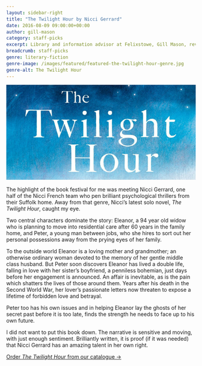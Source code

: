 ```yaml
---
layout: sidebar-right
title: "The Twilight Hour by Nicci Gerrard"
date: 2016-08-09 09:00:00+00:00
author: gill-mason
category: staff-picks
excerpt: Library and information advisor at Felixstowe, Gill Mason, reviews Nicci Gerrard's novel about a woman with a dark past.
breadcrumb: staff-picks
genre: literary-fiction
genre-image: /images/featured/featured-the-twilight-hour-genre.jpg
genre-alt: The Twilight Hour
---
```


![The Twilight Hour by Nicci Gerrard](/images/featured/featured-the-twilight-hour.jpg)

The highlight of the book festival for me was meeting Nicci Gerrard, one half of the Nicci French team who pen brilliant psychological thrillers from their Suffolk home. Away from that genre, Nicci’s latest solo novel, <cite>The Twilight Hour</cite>, caught my eye.

Two central characters dominate the story: Eleanor, a 94 year old widow who is planning to move into residential care after 60 years in the family home, and Peter, a young man between jobs, who she hires to sort out her personal possessions away from the prying eyes of her family.

To the outside world Eleanor is a loving mother and grandmother; an otherwise ordinary woman devoted to the memory of her gentle middle class husband. But Peter soon discovers Eleanor has lived a double life, falling in love with her sister’s boyfriend, a penniless bohemian, just days before her engagement is announced. An affair is inevitable, as is the pain which shatters the lives of those around them. Years after his death in the Second World War, her lover’s passionate letters now threaten to expose a lifetime of forbidden love and betrayal.

Peter too has his own issues and in helping Eleanor lay the ghosts of her secret past before it is too late, finds the strength he needs to face up to his own future.

I did not want to put this book down. The narrative is sensitive and moving, with just enough sentiment. Brilliantly written, it is proof (if it was needed) that Nicci Gerrard has an amazing talent in her own right.

[Order <cite>The Twilight Hour</cite> from our catalogue →](https://suffolk.spydus.co.uk/cgi-bin/spydus.exe/ENQ/OPAC/BIBENQ/11071978?QRY=CTIBIB%3C%20IRN(1593229)&QRYTEXT=The%20twilight%20hour)
